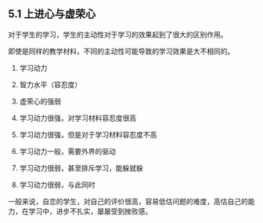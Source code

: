 ## 5.1 上进心与虚荣心

对于学生的学习，学生的主动性对于学习的效果起到了很大的区别作用。

即使是同样的教学材料，不同的主动性可能导致的学习效果是大不相同的。

1. 学习动力
1. 智力水平（容忍度）
1. 虚荣心的强弱

1. 学习动力很强，对学习材料容忍度很高
1. 学习动力很强，但是对于学习材料容忍度不高
1. 学习动力一般，需要外界的驱动
1. 学习动力很弱，甚至排斥学习，能躲就躲
1. 学习动力很弱，与此同时

一般来说，自恋的学生，对自己的评价很高，容易低估问题的难度，高估自己的能力，在学习中，进步不扎实，屡屡受到挫败感。